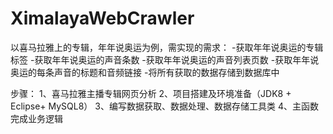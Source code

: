 # XimalayaWebCrawler
以喜马拉雅上的专辑，年年说奥运为例，需实现的需求：
-获取年年说奥运的专辑标签
-获取年年说奥运的声音条数
-获取年年说奥运的声音列表页数
-获取年年说奥运的每条声音的标题和音频链接
-将所有获取的数据存储到数据库中

步骤： 
1、喜马拉雅主播专辑网页分析
2、项目搭建及环境准备（JDK8 + Eclipse+ MySQL8）
3、编写数据获取、数据处理、数据存储工具类
4、主函数完成业务逻辑
